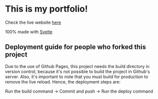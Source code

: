 # This is my portfolio!

Check the live website [here](https://adinaviv.github.io/Portfolio/)

100% made with [Svelte](https://svelte.dev/)

 ## Deployment guide for people who forked this project
 Due to the use of Github Pages, this project needs the build directory in version control, because it's not possible to build the project in Github's server. Also, it's important to note that you must build for production to remove the live reload. Hence, the deployment steps are:

 Run the build command -> Commit and push -> Run the deploy command
 